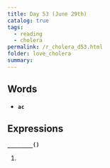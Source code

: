 ```yaml
---
title: Day 53 (June 29th)
catalog: true
tags: 
  - reading
  - cholera
permalink: /r_cholera_d53.html
folder: love_cholera
summary: 
---
```


## Words

-   <b data-toggle="tooltip" data-original-title="{{site.data.glossary.ac}}">`ac`</b>



## Expressions

<b data-toggle="tooltip" data-original-title="{{site.data.answers.53_a}}">`________()`</b>

1.  